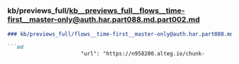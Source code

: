 ### kb/previews_full/kb__previews_full__flows__time-first__master-only@auth.har.part088.md.part002.md

```md
### kb/previews_full/flows__time-first__master-only@auth.har.part088.md (part 002)

```md
                       "url": "https://n958200.alteg.io/chunk-
```

```

```
